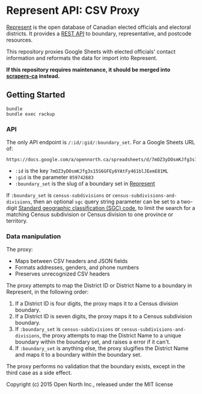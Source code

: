 # Represent API: CSV Proxy

[Represent](https://represent.opennorth.ca/) is the open database of Canadian elected officials and electoral districts. It provides a [REST API](https://represent.opennorth.ca/api/) to boundary, representative, and postcode resources.

This repository proxies Google Sheets with elected officials' contact information and reformats the data for import into Represent.

**If this repository requires maintenance, it should be merged into [scrapers-ca](https://github.com/opencivicdata/scrapers-ca/) instead.**

## Getting Started

```
bundle
bundle exec rackup
```

### API

The only API endpoint is `/:id/:gid/:boundary_set`. For a Google Sheets URL of:

    https://docs.google.com/a/opennorth.ca/spreadsheets/d/7mOZ3yDOsmKJfg3s15S6GFEy6YAtFy461blJEemE81ML/edit#gid=059742683

* `:id` is the key `7mOZ3yDOsmKJfg3s15S6GFEy6YAtFy461blJEemE81ML`
* `:gid` is the parameter `059742683`
* `:boundary_set` is the slug of a boundary set in [Represent](http://represent.opennorth.ca/boundary-sets/?limit=0)

If `:boundary_set` is `census-subdivisions` or `census-subdivisions-and-divisions`, then an optional `sgc` query string parameter can be set to a two-digit [Standard geographic classification (SGC) code](http://www12.statcan.gc.ca/census-recensement/2011/ref/dict/table-tableau/table-tableau-8-eng.cfm), to limit the search for a matching Census subdivision or Census division to one province or territory.

### Data manipulation

The proxy:

* Maps between CSV headers and JSON fields
* Formats addresses, genders, and phone numbers
* Preserves unrecognized CSV headers

The proxy attempts to map the District ID or District Name to a boundary in Represent, in the following order:

1. If a District ID is four digits, the proxy maps it to a Census division boundary.
1. If a District ID is seven digits, the proxy maps it to a Census subdivision boundary.
1. If `:boundary_set` is `census-subdivisions` or `census-subdivisions-and-divisions`, the proxy attempts to map the District Name to a unique boundary within the boundary set, and raises a error if it can't.
1. If `:boundary_set` is anything else, the proxy slugifies the District Name and maps it to a boundary within the boundary set.

The proxy performs no validation that the boundary exists, except in the third case as a side effect.

Copyright (c) 2015 Open North Inc., released under the MIT license
